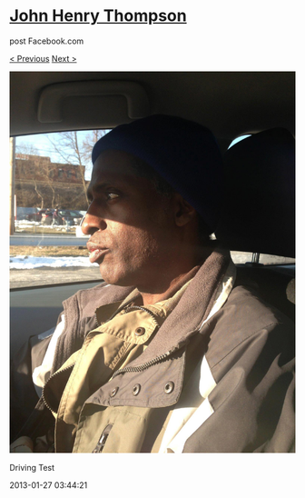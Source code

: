 # [John Henry Thompson](../README.md)
post Facebook.com

[< Previous](2013-01-27-2.md) [Next >](2013-01-21-1.md)

[![](../media/2013-01-27/Driving-Test-1.jpg)](../README.md)

Driving Test

2013-01-27 03:44:21